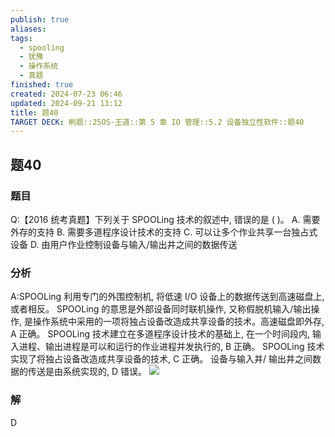 ```yaml
---
publish: true
aliases: 
tags:
  - spooling
  - 犹豫
  - 操作系统
  - 真题
finished: true
created: 2024-07-23 06:46
updated: 2024-09-21 13:12
title: 题40
TARGET DECK: 刷题::25OS-王道::第 5 章 IO 管理::5.2 设备独立性软件::题40
---
```


## 题40
### 题目
Q:【2016 统考真题】下列关于 SPOOLing 技术的叙述中, 错误的是 ( )。
A. 需要外存的支持
B. 需要多道程序设计技术的支持
C. 可以让多个作业共享一台独占式设备
D. 由用户作业控制设备与输入/输出井之间的数据传送
### 分析
A:SPOOLing 利用专门的外围控制机, 将低速 I/O 设备上的数据传送到高速磁盘上, 或者相反。 
SPOOLing 的意思是外部设备同时联机操作, 又称假脱机输入/输出操作, 是操作系统中采用的一项将独占设备改造成共享设备的技术。高速磁盘即外存, A 正确。
SPOOLing 技术建立在多道程序设计技术的基础上, 在一个时间段内, 输入进程、输出进程是可以和运行的作业进程并发执行的, B 正确。
SPOOLing 技术实现了将独占设备改造成共享设备的技术, C 正确。
设备与输入井/ 输出井之间数据的传送是由系统实现的, D 错误。
![](https://img.hwenyi.live/202408112131500.webp)
### 解
D
<!--ID: 1723725255825-->

